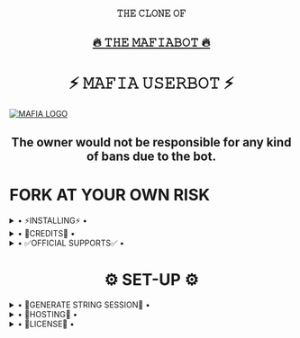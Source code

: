 <h3 align="center">𝚃𝙷𝙴 𝙲𝙻𝙾𝙽𝙴 𝙾𝙵</h3>
<h2 align="center"> <a href="https://github.com/AbhayNarayanSingh123/MAFIA-USERBOT">🔥 𝚃𝙷𝙴 𝙼𝙰𝙵𝙸𝙰𝙱𝙾𝚃 🔥</a></h2>


<h1 align="center">⚡ 𝙼𝙰𝙵𝙸𝙰 𝚄𝚂𝙴𝚁𝙱𝙾𝚃 ⚡</h1>


[![MAFIA LOGO](https://telegra.ph/file/b61486075c6ef73dd0d12.jpg)](https://t.me/MafiaBot_Support)


<h2 align="center">The owner would not be responsible for any kind of bans due to the bot.</h2>


# FORK AT YOUR OWN RISK

<details>
  <summary> • ⚡INSTALLING⚡ • </summary>

### The Easy Way

<h4>⚜️DEPLOY TO HEROKU⚜️</h4>

<a href="https://dashboard.heroku.com/new?button-url=https%3A%2F%2Fgithub.com%2FMafiaBotIsOP%2FMafiaBotOP&template=https%3A%2F%2Fgithub.com%2FMafiaBotIsOP%2FMafiaBotOP" rel="nofollow" style="background-color: initial; box-sizing: border-box; color: #0366d6; text-decoration-line: none;"><img alt="Deploy" data-canonical-src="https://www.herokucdn.com/deploy/button.svg" src="https://camo.githubusercontent.com/83b0e95b38892b49184e07ad572c94c8038323fb/68747470733a2f2f7777772e6865726f6b7563646e2e636f6d2f6465706c6f792f627574746f6e2e737667" style="border-style: none; box-sizing: initial; max-width: 100%;" /></a></div>

<h2 align="center"> <a href="https://github.com/AbhayNarayanSingh123/MAFIA-BOT">⚡ 𝚃𝙷𝙴 𝙼𝙰𝙵𝙸𝙰𝙱𝙾𝚃 ⚡</a></h2>
</details>

<details>
  <summary> • 🏅CREDITS🏅 • </summary>

• [JaaduBot](https://github.com/Amberyt/JaaduBot)

• [Uniborg](https://github.com/spechide/uniborg)

• [Hêllẞø†](https://github.com/thevaders/vader)

• [Kittu](https://t.me/Autichrist)
</details>

<details>
  <summary> • ✅OFFICIAL SUPPORTS✅ • </summary>

```
Get help regarding setting up 
your MAFIABOT in our official 
support Group and get updates
notifications in Update Channel.
```

<a href="https://t.me/MafiaBot_Support"><img src="https://img.shields.io/badge/Join-Support%20Channel-red.svg?style=for-the-badge&logo=Telegram"></a>
</details>

<h1 align="center">⚙️ SET-UP ⚙️</h1>

<details>
  <summary> • 🌟GENERATE STRING SESSION🌟 • </summary>

- Termux
    - Clone `git clone https://github.com/AbhayNarayanSingh123/MAFIA-BOT.git`
    - Then Do  `cd MAFIA-BOT`
    - Run String Generator By
           `bash string.sh`
    - Then Fill The Required Details.
    - API ID, API HASH, PHONE NUMBER (WITH COUNTRY CODE)
 
- Repl Run
    - Click [Here](https://replit.com/@H1M4N5HU0P/MAFIABOT#main.py) to open Repl run.
    - Click On Green Play Button.
    - Wait for a while then fill the details.
    - String will be saved in your Saved Message.
</details>

<details>
  <summary> • 💫HOSTING💫 • </summary>

- Choose A Hosting Site. And fill the mandatory vars.

## Deploys

- You Can Deploy it on 
    - [Zeet](https://zeet.co/new)
    - [Uffizzi](https://uffizzi.com)
    - Any Other VPS.
    - No support for Termux Yet.

## Mandatory Vars

- Some of the environment variables are mandatory.
- These are listed below.
    - `APP_ID`:   You can get this value from [here](https://my.telegram.org)
    - `API_HASH`:   You can get this value from [here](https://my.telegram.org)
    - `ENV`:   `ANYTHING`
    - `STRING_SESSION`:   You can get this value from running `python3 string_session.py` in termux after cloning this repo. Or just using [repl run](https://replit.com/@H1M4N5HU0P/MAFIABOT#main.py)
    - `LOG_GROUP`:   Make a Channel Or Group and get it's id.
    - `DATABASE_URL`:   Make a database on elephant sql and paste the url.
    - `DB_URI`:   Same as `DATABASE_URL`
    - `BOT_TOKEN`:   Make a Bot from [Botfather](https://t.me/botfather) and paste the bot token here.
    - `BOT_USERNAME`:   Paste the Username of bot that you made from [BotFather](https://t.me/botfather).
- The userbot will not work without setting the mandatory vars.

</details>

<details>
  <summary> • 📄LICENSE📄 • </summary>

![](https://www.gnu.org/graphics/gplv3-or-later.png)

Copyright (C) 2021 H1M4N5HU0P

Poject [𝙼𝙰𝙵𝙸𝙰𝙱𝙾𝚃](https://github.com/H1M4N5HU0P/MAFIA-BOT) is free software: you can redistribute it and/or modify
it under the terms of the GNU General Public License as published by
the Free Software Foundation, either version 3 of the License, or
(at your option) any later version.

This program is distributed in the hope that it will be useful,
but WITHOUT ANY WARRANTY; without even the implied warranty of
MERCHANTABILITY or FITNESS FOR A PARTICULAR PURPOSE.  See the
GNU General Public License for more details.

You should have received a copy of the GNU General Public License
along with this program. If not, see <https://www.gnu.org/licenses/>.
</details>
